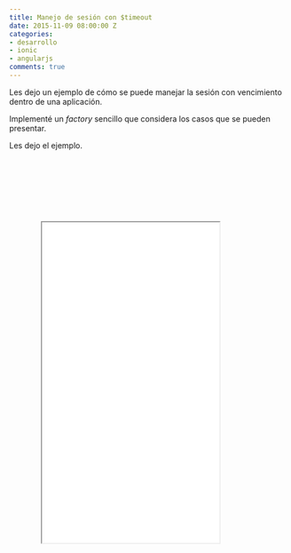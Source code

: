 ```yaml
---
title: Manejo de sesión con $timeout
date: 2015-11-09 08:00:00 Z
categories:
- desarrollo
- ionic
- angularjs
comments: true
---
```


Les dejo un ejemplo de cómo se puede manejar la sesión con vencimiento dentro de una aplicación.

Implementé un *factory* sencillo que considera los casos que se pueden presentar.

Les dejo el ejemplo.

<style>
.phone {
  position: relative;
  z-index: 1;
  width: 380px;
  height: 810px;
  background: url("/img/phone.png") no-repeat right top;
  margin-left: 20px;
}
.embed_iframe {
  position: absolute;
  width: 320px !important;
  height: 578px;
  top: 114px;
  left: 37px;
}
</style>
<div>
  <div class="phone">
  <iframe height='578' scrolling='no' src='//codepen.io/aaramirez/embed/mezYPW/?height=578&theme-id=0&default-tab=result' frameborder='1px' allowtransparency='true' allowfullscreen='true'  style="width: 100%; overflow: hidden;" class="embed_iframe">See the Pen <a href='http://codepen.io/aaramirez/pen/mezYPW/'>Manejo de sesión</a> by Alexander A. Ramírez M. (<a href='http://codepen.io/aaramirez'>@aaramirez</a>) on <a href='http://codepen.io'>CodePen</a>.
</iframe>
  </div>
</div>
<script async src="//assets.codepen.io/assets/embed/ei.js"></script>